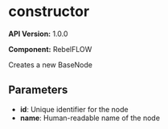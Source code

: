 # constructor

**API Version:** 1.0.0

**Component:** RebelFLOW

Creates a new BaseNode

## Parameters

- **id**: Unique identifier for the node
- **name**: Human-readable name of the node

